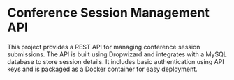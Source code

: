 # Conference Session Management API

This project provides a REST API for managing conference session submissions. The API is built using Dropwizard and integrates with a MySQL database to store session details. It includes basic authentication using API keys and is packaged as a Docker container for easy deployment.
